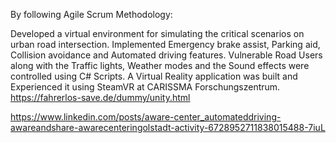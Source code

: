 By following Agile Scrum Methodology:

Developed a virtual environment for simulating the critical scenarios on urban road intersection.
Implemented Emergency brake assist, Parking aid, Collision avoidance and Automated driving features.
Vulnerable Road Users along with the Traffic lights, Weather modes and the Sound effects were controlled using C# Scripts.
A Virtual Reality application was built and Experienced it using SteamVR at CARISSMA Forschungszentrum. 
https://fahrerlos-save.de/dummy/unity.html

https://www.linkedin.com/posts/aware-center_automateddriving-awareandshare-awarecenteringolstadt-activity-6728952711838015488-7iuL
